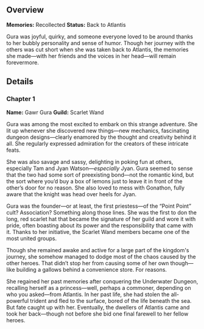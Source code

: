 <!-- title: Gawr Gura -->
<!-- quote: Watch your mouth when you're talking to me >:3 -->
<!-- chapters: 0 -->
<!-- images: (Gura and the others exploring Atlantis), (Reollection - Gawr Gura)  -->
<!-- model: false -->

## Overview

**Memories:** Recollected
**Status:** Back to Atlantis

Gura was joyful, quirky, and someone everyone loved to be around thanks to her bubbly personality and sense of humor. Though her journey with the others was cut short when she was taken back to Atlantis, the memories she made—with her friends and the voices in her head—will remain forevermore.

## Details

### Chapter 1

**Name:** Gawr Gura
**Guild:** Scarlet Wand

Gura was among the most excited to embark on this strange adventure. She lit up whenever she discovered new things—new mechanics, fascinating dungeon designs—clearly enamored by the thought and creativity behind it all. She regularly expressed admiration for the creators of these intricate feats.

She was also savage and sassy, delighting in poking fun at others, especially Tam and Jyan Watson—_especially_ Jyan. Gura seemed to sense that the two had some sort of preexisting bond—not the romantic kind, but the sort where you’d buy a box of lemons just to leave it in front of the other’s door for no reason. She also loved to mess with Gonathon, fully aware that the knight was head over heels for Jyan.

Gura was the founder—or at least, the first priestess—of the “Point Point” cult? Association? Something along those lines. She was the first to don the long, red scarlet hat that became the signature of her guild and wore it with pride, often boasting about its power and the responsibility that came with it. Thanks to her initiative, the Scarlet Wand members became one of the most united groups.

Though she remained awake and active for a large part of the kingdom's journey, she somehow managed to dodge most of the chaos caused by the other heroes. That didn’t stop her from causing some of her own though—like building a gallows behind a convenience store. For reasons.

She regained her past memories after conquering the Underwater Dungeon, recalling herself as a princess—well, perhaps a commoner, depending on who you asked—from Atlantis. In her past life, she had stolen the all-powerful trident and fled to the surface, bored of the life beneath the sea. But fate caught up with her. Eventually, the dwellers of Atlantis came and took her back—though not before she bid one final farewell to her fellow heroes.
